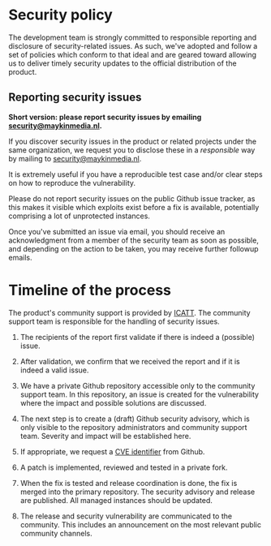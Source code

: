 # Security policy

The development team is strongly committed to responsible reporting and 
disclosure of security-related issues. As such, we've adopted and follow a set 
of policies which conform to that ideal and are geared toward allowing us to 
deliver timely security updates to the official distribution of the product.

## Reporting security issues

**Short version: please report security issues by emailing 
security@maykinmedia.nl.**

If you discover security issues in the product or related projects under the 
same organization, we request you to disclose these in a *responsible* way by 
mailing to security@maykinmedia.nl.

It is extremely useful if you have a reproducible test case and/or clear steps 
on how to reproduce the vulnerability.

Please do not report security issues on the public Github issue tracker, as 
this makes it visible which exploits exist before a fix is available, 
potentially comprising a lot of unprotected instances.

Once you've submitted an issue via email, you should receive an acknowledgment 
from a member of the security team as soon as possible, and depending on the 
action to be taken, you may receive further followup emails.

# Timeline of the process

The product's community support is provided by [ICATT]. The community support 
team is responsible for the handling of security issues.

1. The recipients of the report first validate if there is indeed a (possible) 
   issue.

2. After validation, we confirm that we received the report and if it is indeed
   a valid issue.

3. We have a private Github repository accessible only to the community support 
   team. In this repository, an issue is created for the vulnerability where 
   the impact and possible solutions are discussed.

4. The next step is to create a (draft) Github security advisory, which is only 
   visible to the repository administrators and community support team. 
   Severity and impact will be established here.

5. If appropriate, we request a [CVE identifier][CVE_identifier] from Github.

6. A patch is implemented, reviewed and tested in a private fork.

7. When the fix is tested and release coordination is done, the fix is merged 
   into the primary repository. The security advisory and release are 
   published. All managed instances should be updated.

8. The release and security vulnerability are communicated to the community. 
   This includes an announcement on the most relevant public community 
   channels.


[CVE_identifier]: https://cve.mitre.org/cve/identifiers/
[ICATT]: https://www.icatt.nl
